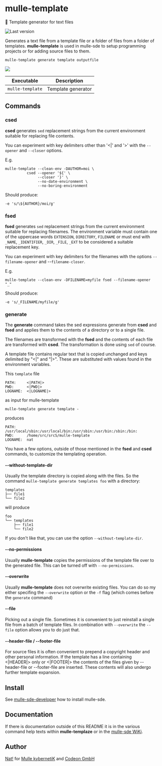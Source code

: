 # mulle-template

🕋 Template generator for text files

![Last version](https://img.shields.io/github/tag/mulle-template/mulle-template.svg)

Generates a text file from a template file or a folder of files from a folder
of templates. **mulle-template** is used in mulle-sde to setup programming
projects or for adding source files to them.


```
mulle-template generate template outputfile
```


![](dox/mulle-template-overview.png)

Executable       | Description
-----------------|--------------------------------
`mulle-template` |Template generator



## Commands


### csed

**csed** generates `sed` replacement strings from the current environment
suitable for replacing file contents.

You can experiment with key delimiters other than '<|' and '>' with the
`--opener` and `--closer` options.

E.g.

```
mulle-template --clean-env -DAUTHOR=moi \
          csed --opener '${' \
               --closer '}' \
               --no-date-environment \
               --no-boring-environment
```

Should produce:

```
-e 's/\${AUTHOR}/moi/g'
```

### fsed

**fsed** generates `sed` replacement strings from the current environment
suitable for replacing filenames. The environment variable must contain one of
the uppercase words `EXTENSION`, `DIRECTORY`, `FILENAME` or must end with
`_NAME`, `_IDENTIFIER`, `_DIR`, `_FILE`, `_EXT` to be considered a suitable
replacement key.

You can experiment with key delimiters for the filenames with the options
`--filename-opener` and --`filename-closer`.

E.g.

```
mulle-template --clean-env -DFILENAME=myfile fsed --filename-opener "_"
```

Should produce:

```
-e 's/_FILENAME/myfile/g'
```

### generate

The **generate** command takes the sed expressions generate from **csed** and
**fsed** and applies them to the contents of a directory or to a single file.

The filenames are transformed with the **fsed** and the contents of each
file are transformed with **csed**. The transformation is done using `sed`
of course.

A template file contains regular text that is copied unchanged and keys
delimited by "<|" and "|>". These are substituted with values found in the
environment variables.

This `template` file

```
PATH:     <|PATH|>
PWD:      <|PWD|>
LOGNAME:  <|LOGNAME|>
```

as input for mulle-template

```
mulle-template generate template -
```

produces

```
PATH:     /usr/local/sbin:/usr/local/bin:/usr/sbin:/usr/bin:/sbin:/bin:
PWD:      /home/src/srcS/mulle-template
LOGNAME:  nat
```

You have a few options, outside of those mentioned in the **fsed** and **csed**
commands, to customize the templating operation.

#### --without-template-dir

Usually the template directory is copied along with the files. So the command
`mulle-template generate templates foo`  with a directory:

```
templates
├── file1
└── file2
```

will produce

```
foo
└── templates
    ├── file1
    └── file2
```

If you don't like that, you can use the option `--without-template-dir`.

#### --no-permissions

Usually **mulle-template** copies the permissions of the template file over
to the generated file. This can be turned off with `--no-permissions`.

#### --overwrite

Usually **mulle-template** does not overwrite existing files. You can do so
my either specifing the `--overwrite` option or the `-f` flag (which comes
before the `generate` command)

#### --file

Picking out a single file. Sometimes it is convenient to just reinstall a
single file from a batch of template files. In combination with
`--overwrite` the `--file` option allows you to do just that.

#### --header-file / --footer-file

For source files it is often convenient to prepend a copyright header and
other personal information. If the template has a line containing
<|HEADER|> only or <|FOOTER|> the contents of the files given by
--header-file or --footer-file are inserted. These contents will also undergo
further template expansion.


## Install

See [mulle-sde-developer](//github.com/mulle-sde/mulle-sde-developer) how
to install mulle-sde.


## Documentation

If there is documentation outside of this README it is in the various
command help texts within **mulle-templaze** or in the
[mulle-sde WiKi](//github.com/mulle-sde/mulle-sde/wiki).


## Author

[Nat!](//www.mulle-kybernetik.com/weblog) for
[Mulle kybernetiK](//www.mulle-kybernetik.com) and
[Codeon GmbH](//www.codeon.de)

